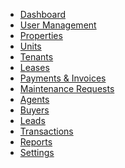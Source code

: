 <ul>
    <li><a href="{{ route('admin.dashboard') }}">Dashboard</a></li>
    <li><a href="{{ route('users.index') }}">User Management</a></li>
    <li><a href="{{ route('properties.index') }}">Properties</a></li>
    <li><a href="{{ route('units.index') }}">Units</a></li>
    <li><a href="{{ route('tenants.index') }}">Tenants</a></li>
    <li><a href="{{ route('leases.index') }}">Leases</a></li>
    <li><a href="{{ route('payments.index') }}">Payments & Invoices</a></li>
    <li><a href="{{ route('maintenance.index') }}">Maintenance Requests</a></li>
    <li><a href="{{ route('agents.index') }}">Agents</a></li>
    <li><a href="{{ route('buyers.index') }}">Buyers</a></li>
    <li><a href="{{ route('leads.index') }}">Leads</a></li>
    <li><a href="{{ route('transactions.index') }}">Transactions</a></li>
    <li><a href="{{ route('reports.index') }}">Reports</a></li>
    <li><a href="{{ route('settings.index') }}">Settings</a></li>
</ul>
